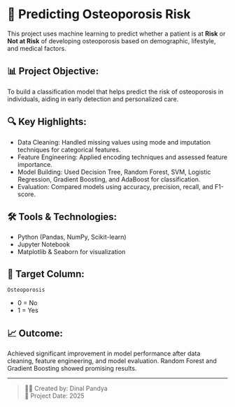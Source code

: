 # 🦴 Predicting Osteoporosis Risk

This project uses machine learning to predict whether a patient is at **Risk** or **Not at Risk** of developing osteoporosis based on demographic, lifestyle, and medical factors.

## 📊 Project Objective:
To build a classification model that helps predict the risk of osteoporosis in individuals, aiding in early detection and personalized care.

## 🔍 Key Highlights:
- Data Cleaning: Handled missing values using mode and imputation techniques for categorical features.
- Feature Engineering: Applied encoding techniques and assessed feature importance.
- Model Building: Used Decision Tree, Random Forest, SVM, Logistic Regression, Gradient Boosting, and AdaBoost for classification.
- Evaluation: Compared models using accuracy, precision, recall, and F1-score.

## 🛠️ Tools & Technologies:
- Python (Pandas, NumPy, Scikit-learn)
- Jupyter Notebook
- Matplotlib & Seaborn for visualization

## 🎯 Target Column:
`Osteoporosis`  
- 0 = No  
- 1 = Yes

## 📈 Outcome:
Achieved significant improvement in model performance after data cleaning, feature engineering, and model evaluation. Random Forest and Gradient Boosting showed promising results.

---

> 👩‍💻 Created by: Dinal Pandya  
> 📅 Project Date: 2025


